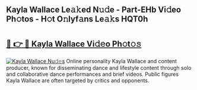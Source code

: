 ## Kayla Wallace Le𝚊𝚔ed N𝚞𝚍e - Part-EHb Vi𝚍eo Ph𝚘tos - H𝚘t O𝚗lyf𝚊ns Le𝚊𝚔s HQT0h

# <h2><a href="http://hf3i4jn.feru.top/?c=Kayla+Wallace">🔗 👉 🔴 Kayla Wallace Vi𝚍𝚎o Ph𝚘t𝚘𝚜</a></h2>

[![Kayla Wallace Nu𝚍𝚎s](https://i.imgur.com/0TWrTi3.gif)](http://hf3i4jn.feru.top/?c=Kayla+Wallace)
Online personality Kayla Wallace and content producer, known for disseminating dance and lifestyle content through solo and collaborative dance performances and brief videos. Public figures Kayla Wallace are often targeted by critics and opponents. 
